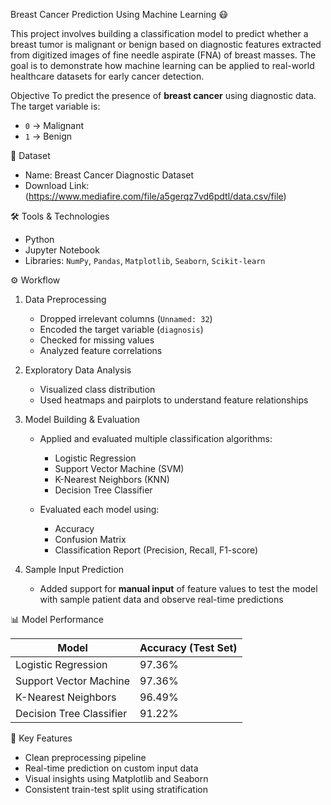 Breast Cancer Prediction Using Machine Learning 😷 

This project involves building a classification model to predict whether a breast tumor is malignant or benign based on diagnostic features extracted from digitized images of fine needle aspirate (FNA) of breast masses. The goal is to demonstrate how machine learning can be applied to real-world healthcare datasets for early cancer detection.

Objective
To predict the presence of **breast cancer** using diagnostic data. The target variable is:
- `0` → Malignant
- `1` → Benign

📂 Dataset
- Name: Breast Cancer Diagnostic Dataset  
- Download Link: (https://www.mediafire.com/file/a5gerqz7vd6pdtl/data.csv/file)

🛠️ Tools & Technologies
- Python  
- Jupyter Notebook  
- Libraries: `NumPy`, `Pandas`, `Matplotlib`, `Seaborn`, `Scikit-learn`

⚙️ Workflow
1. Data Preprocessing
   - Dropped irrelevant columns (`Unnamed: 32`)
   - Encoded the target variable (`diagnosis`)
   - Checked for missing values
   - Analyzed feature correlations

2. Exploratory Data Analysis
   - Visualized class distribution
   - Used heatmaps and pairplots to understand feature relationships

3. Model Building & Evaluation
   - Applied and evaluated multiple classification algorithms:
     - Logistic Regression
     - Support Vector Machine (SVM)
     - K-Nearest Neighbors (KNN)
     - Decision Tree Classifier

   - Evaluated each model using:
     - Accuracy
     - Confusion Matrix
     - Classification Report (Precision, Recall, F1-score)

4. Sample Input Prediction
   - Added support for **manual input** of feature values to test the model with sample patient data and observe real-time predictions

📊 Model Performance

| Model                     | Accuracy (Test Set) |
|--------------------------|---------------------|
| Logistic Regression      | 97.36%              |
| Support Vector Machine   | 97.36%              |
| K-Nearest Neighbors      | 96.49%              |
| Decision Tree Classifier | 91.22%              |

📌 Key Features
- Clean preprocessing pipeline
- Real-time prediction on custom input data
- Visual insights using Matplotlib and Seaborn
- Consistent train-test split using stratification
